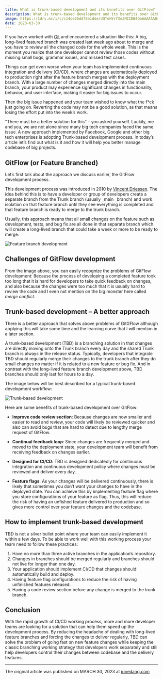 ```yaml
---
title: What is trunk-based development and its benefits over GitFlow?
description: What is trunk-based development and its benefits over GitFlow?
image: https://1drv.ms/i/c/c14ce25ddf8a1dde/UQTeHYrfXeJMIIDB4QoAAAAAAO4wqDZbrtXdqsM?width=660
date: 2023-03-30
---
```


If you have worked with [Git](https://dev.to/junedang/getting-started-with-version-control-part-1-what-is-version-control-g28) and encountered a situation like this: A big, long-lived featured branch was created last week ago about to merge and you have to review all the changed code for the whole week. This is the moment you realize that one developer cannot review those codes without missing small bugs, grammar issues, and missed test cases.

Things can get even worse when your team has implemented continuous integration and delivery (CI/CD), where changes are automatically deployed to production right after the feature branch merges with the deployment branch. With a large number of changes merged directly into the main branch, your product may experience significant changes in functionality, behavior, and user interface, making it easier for big issues to occur.

Then the big issue happened and your team wished to know what the f*ck just going on. Reverting the code may not be a good solution, as that means losing the effort put into the week’s work.

“There must be a better solution for this” – you asked yourself. Luckily, me and you, we are not alone since many big tech companies faced the same issue. A new approach implemented by Facebook, Google and other big tech enterprises is adopting Trunk-based development process. In today’s article let’s find out what is it and how it will help you better manage codebase of big projects.

## GitFlow (or Feature Branched)

Let’s first talk about the approach we discuss earlier, the GitFlow development process.

This development process was introduced in 2010 by [Vincent Driessen](https://nvie.com/about/). The idea behind this is to have a developer or group of developers create a separate branch from the Trunk branch (usually _main _branch) and work isolation on that feature branch until they see everything is completed and that feature branch is ready to merge to the trunk branch.

Usually, this approach means that all small changes on the feature such as development, tests, and bug fix are all done in that separate branch which will create a long-lived branch that could take a week or more to be ready to merge.

![Feature branch development](https://dev-to-uploads.s3.amazonaws.com/uploads/articles/9dl7punwxp7hm6q0cru3.png)


## Challenges of GitFlow development

From the image above, you can easily recognize the problems of GitFlow development: Because the process of developing a completed feature took too long that it is hard for developers to take quick feedback on changes, and also because the changes were too much that it is usually hard to review the code and I even not mention on the big monster here called _merge conflict_.

## Trunk-based development – A better approach

There is a better approach that solves above problems of GitGFlow although applying this will take some time and the learning curve that I will mention in a later section.

A trunk-based development (TBD) is a branching solution in that changes are directly moving onto the Trunk branch every day and the shared Trunk branch is always in the release status. Typically, developers that integrate TBD should regularly merge their changes to the trunk branch after they do small changes no matter if it is related to a new feature or bug fix. And in contrast with the long-lived feature branch development above, TBD branches should only last for hours to a day.

The image below will be best described for a typical trunk-based development workflow:

![Trunk-based development](https://dev-to-uploads.s3.amazonaws.com/uploads/articles/0tc96zljqxzy3fh2821y.png)

Here are some benefits of trunk-based development over GitFlow:

- **Improve code review section**: Because changes are now smaller and easier to read and review, your code will likely be reviewed quicker and also can avoid bugs that are hard to detect due to lengthy merge request of GitFlow.

- **Continual feedback loop**: Since changes are frequently merged and moved to the deployment state, your development team will benefit from receiving feedback on changes earlier.

- **Designed for CI/CD**: TBD is designed dedicatedly for continuous integration and continuous development policy where changes must be reviewed and deliver every day.

- **Feature flags**: As your changes will be delivered continuously, there is likely that sometimes you don’t want your changes to have in the deployed state. You can achieve this by implementing feature flag where you store configurations of your feature as flag. Thus, this will reduce the risk of having an unfished feature delivered to production and so gives more control over your feature changes and the codebase.

## How to implement trunk-based development

TBD is not a silver bullet point where your team can easily implement it within a few days. To be able to work well with this working process your team need to follow these practices:

1. Have no more than three active branches in the application’s repository.
2. Changes in branches should be merged regularly and branches should not live for longer than one day.
3. Your application should implement CI/CD that changes should automatically build and deploy.
4. Having feature flag configurations to reduce the risk of having unfinished features released.
5. Having a code review section before any change is merged to the trunk branch.

## Conclusion

With the rapid growth of CI/CD working process, more and more developer teams are looking for a solution that can help them speed up the development process. By reducing the headache of dealing with long-lived feature branches and forcing the changes to deliver regularly, TBD can solve the problem of going fast on new feature changes while keeping the classic branching working strategy that developers work separately and still help developers control their changes between codebase and the delivery features.

---
The original article was published on MARCH 30, 2023 at [junedang.com](https://junedang.com/what-is-trunk-based-development-and-its-benefits-over-gitflow/)
